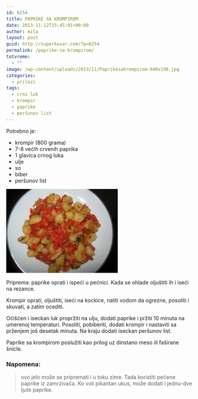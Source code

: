 ```yaml
---
id: 6254
title: PAPRIKE SA KROMPIROM
date: 2013-11-12T15:45:01+00:00
author: mila
layout: post
guid: http://superkuvar.com/?p=6254
permalink: /paprike-sa-krompirom/
totvreme:
  - ""
image: /wp-content/uploads/2013/11/Paprikesakrompirom-940x198.jpg
categories:
  - prilozi
tags:
  - crni luk
  - krompir
  - paprike
  - peršunov list
---
```

Potrebno je:

  * krompir (800 grama)
  * 7-8 većih crvenih paprika
  * 1 glavica crnog luka
  * ulje
  * so
  * biber
  * peršunov list

[<img class="alignnone size-medium wp-image-6258" src="/wp-content/uploads/2013/11/Paprikesakrompirom-300x225.jpg" alt="Paprikesakrompirom" width="300" height="225" />](/wp-content/uploads/2013/11/Paprikesakrompirom.jpg)

Priprema: paprike oprati i ispeći u pećnici. Kada se ohlade oljuštiti ih i iseći na rezance.

Krompir oprati, oljuštiti, iseći na kockice, naliti vodom da ogrezne, posoliti i skuvati, a zatim ocediti.

Očišćen i iseckan luk propržiti na ulju, dodati paprike i pržiti 10 minuta na umerenoj temperaturi. Posoliti, pobiberiti, dodati krompir i nastaviti sa prženjem još desetak minuta. Na kraju dodati iseckan peršunov list.

Paprike sa krompirom poslužiti kao prilog uz dinstano meso ili faširane šnicle.

### Napomena:
> ovo jelo može se pripremati i u toku zime. Tada koristiti pečene paprike iz zamrzivača. Ko voli pikantan ukus, može dodati i jednu-dve ljute paprike.